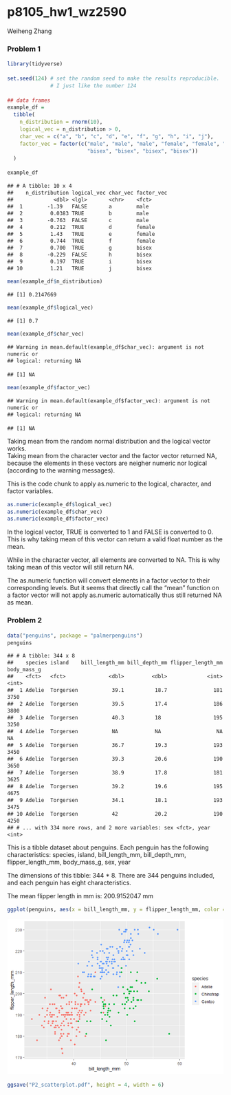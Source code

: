 p8105\_hw1\_wz2590
================
Weiheng Zhang

### Problem 1

``` r
library(tidyverse)

set.seed(124) # set the random seed to make the results reproducible. 
              # I just like the number 124

## data frames
example_df = 
  tibble(
    n_distribution = rnorm(10),
    logical_vec = n_distribution > 0,
    char_vec = c("a", "b", "c", "d", "e", "f", "g", "h", "i", "j"),
    factor_vec = factor(c("male", "male", "male", "female", "female", "female", 
                          "bisex", "bisex", "bisex", "bisex"))
  )

example_df
```

    ## # A tibble: 10 x 4
    ##    n_distribution logical_vec char_vec factor_vec
    ##             <dbl> <lgl>       <chr>    <fct>     
    ##  1        -1.39   FALSE       a        male      
    ##  2         0.0383 TRUE        b        male      
    ##  3        -0.763  FALSE       c        male      
    ##  4         0.212  TRUE        d        female    
    ##  5         1.43   TRUE        e        female    
    ##  6         0.744  TRUE        f        female    
    ##  7         0.700  TRUE        g        bisex     
    ##  8        -0.229  FALSE       h        bisex     
    ##  9         0.197  TRUE        i        bisex     
    ## 10         1.21   TRUE        j        bisex

``` r
mean(example_df$n_distribution)
```

    ## [1] 0.2147669

``` r
mean(example_df$logical_vec)
```

    ## [1] 0.7

``` r
mean(example_df$char_vec)
```

    ## Warning in mean.default(example_df$char_vec): argument is not numeric or
    ## logical: returning NA

    ## [1] NA

``` r
mean(example_df$factor_vec)
```

    ## Warning in mean.default(example_df$factor_vec): argument is not numeric or
    ## logical: returning NA

    ## [1] NA

Taking mean from the random normal distribution and the logical vector
works.  
Taking mean from the character vector and the factor vector returned NA,
because the elements in these vectors are neigher numeric nor logical
(according to the warning messages).

This is the code chunk to apply as.numeric to the logical, character,
and factor variables.

``` r
as.numeric(example_df$logical_vec)
as.numeric(example_df$char_vec)
as.numeric(example_df$factor_vec)
```

In the logical vector, TRUE is converted to 1 and FALSE is converted to
0. This is why taking mean of this vector can return a valid float
number as the mean.

While in the character vector, all elements are converted to NA. This is
why taking mean of this vector will still return NA.

The as.numeric function will convert elements in a factor vector to
their corresponding levels. But it seems that directly call the “mean”
function on a factor vector will not apply as.numeric automatically thus
still returned NA as mean.

### Problem 2

``` r
data("penguins", package = "palmerpenguins")
penguins
```

    ## # A tibble: 344 x 8
    ##    species island    bill_length_mm bill_depth_mm flipper_length_mm body_mass_g
    ##    <fct>   <fct>              <dbl>         <dbl>             <int>       <int>
    ##  1 Adelie  Torgersen           39.1          18.7               181        3750
    ##  2 Adelie  Torgersen           39.5          17.4               186        3800
    ##  3 Adelie  Torgersen           40.3          18                 195        3250
    ##  4 Adelie  Torgersen           NA            NA                  NA          NA
    ##  5 Adelie  Torgersen           36.7          19.3               193        3450
    ##  6 Adelie  Torgersen           39.3          20.6               190        3650
    ##  7 Adelie  Torgersen           38.9          17.8               181        3625
    ##  8 Adelie  Torgersen           39.2          19.6               195        4675
    ##  9 Adelie  Torgersen           34.1          18.1               193        3475
    ## 10 Adelie  Torgersen           42            20.2               190        4250
    ## # ... with 334 more rows, and 2 more variables: sex <fct>, year <int>

This is a tibble dataset about penguins. Each penguin has the following
characteristics: species, island, bill\_length\_mm, bill\_depth\_mm,
flipper\_length\_mm, body\_mass\_g, sex, year

The dimensions of this tibble: 344 \* 8. There are 344 penguins
included, and each penguin has eight characteristics.

The mean flipper length in mm is: 200.9152047 mm

``` r
ggplot(penguins, aes(x = bill_length_mm, y = flipper_length_mm, color = species)) + geom_point()
```

![](p8105_hw1_wz2590_files/figure-gfm/problem%202-2-1.png)<!-- -->

``` r
ggsave("P2_scatterplot.pdf", height = 4, width = 6)
```
